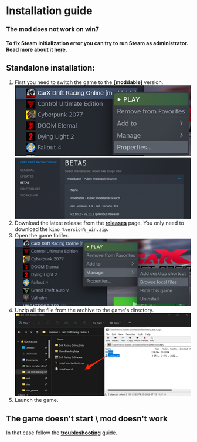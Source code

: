 # Installation guide

### The mod does not work on win7

#### To fix Steam initialization error you can try to run Steam as administrator. Read more about it [here](SteamAdmin.md).

## Standalone installation:

1. First you need to switch the game to the **[moddable]** version.  
   ![steam_game_props](../../Images/steam_game_props.png)  
   ![steam_game_betas](../../Images/steam_game_betas.png)
2. Download the latest release from the **[releases](https://github.com/trbflxr/kino/releases)** page. You only need to download the `kino_%version%_win.zip`.
3. Open the game folder.  
   ![steam_game_browse](../../Images/steam_game_browse.png)
4. Unzip all the file from the archive to the game's directory.  
   ![loader_files_drag](../../Images/loader_files_drag.png)
5. Launch the game.

## The game doesn't start \ mod doesn't work

In that case follow the **[troubleshooting](../Support/Troubleshooting.md)** guide.